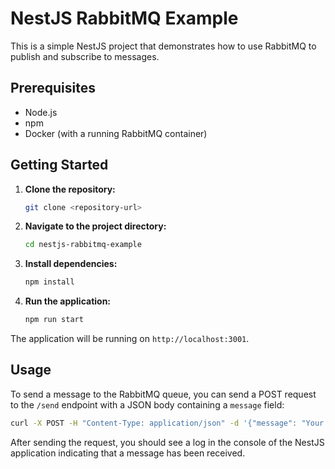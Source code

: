 # NestJS RabbitMQ Example

This is a simple NestJS project that demonstrates how to use RabbitMQ to publish and subscribe to messages.

## Prerequisites

- Node.js
- npm
- Docker (with a running RabbitMQ container)

## Getting Started

1. **Clone the repository:**

   ```bash
   git clone <repository-url>
   ```

2. **Navigate to the project directory:**

   ```bash
   cd nestjs-rabbitmq-example
   ```

3. **Install dependencies:**

   ```bash
   npm install
   ```

4. **Run the application:**

   ```bash
   npm run start
   ```

The application will be running on `http://localhost:3001`.

## Usage

To send a message to the RabbitMQ queue, you can send a POST request to the `/send` endpoint with a JSON body containing a `message` field:

```bash
curl -X POST -H "Content-Type: application/json" -d '{"message": "Your custom message here"}' http://localhost:3001/send
```

After sending the request, you should see a log in the console of the NestJS application indicating that a message has been received.